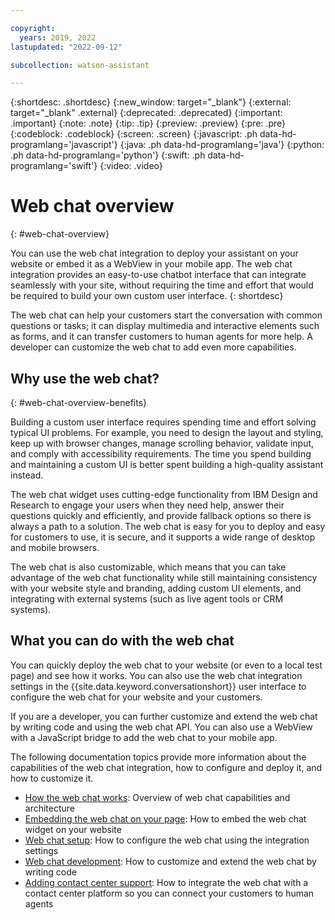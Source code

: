 ```yaml
---

copyright:
  years: 2019, 2022
lastupdated: "2022-09-12"

subcollection: watson-assistant

---
```


{:shortdesc: .shortdesc}
{:new_window: target="_blank"}
{:external: target="_blank" .external}
{:deprecated: .deprecated}
{:important: .important}
{:note: .note}
{:tip: .tip}
{:preview: .preview}
{:pre: .pre}
{:codeblock: .codeblock}
{:screen: .screen}
{:javascript: .ph data-hd-programlang='javascript'}
{:java: .ph data-hd-programlang='java'}
{:python: .ph data-hd-programlang='python'}
{:swift: .ph data-hd-programlang='swift'}
{:video: .video}



# Web chat overview
{: #web-chat-overview}

You can use the web chat integration to deploy your assistant on your website or embed it as a WebView in your mobile app. The web chat integration provides an easy-to-use chatbot interface that can integrate seamlessly with your site, without requiring the time and effort that would be required to build your own custom user interface.
{: shortdesc}

The web chat can help your customers start the conversation with common questions or tasks; it can display multimedia and interactive elements such as forms, and it can transfer customers to human agents for more help. A developer can customize the web chat to add even more capabilities.

## Why use the web chat?
{: #web-chat-overview-benefits}

Building a custom user interface requires spending time and effort solving typical UI problems. For example, you need to design the layout and styling, keep up with browser changes, manage scrolling behavior, validate input, and comply with accessibility requirements. The time you spend building and maintaining a custom UI is better spent building a high-quality assistant instead.

The web chat widget uses cutting-edge functionality from IBM Design and Research to engage your users when they need help, answer their questions quickly and efficiently, and provide fallback options so there is always a path to a solution. The web chat is easy for you to deploy and easy for customers to use, it is secure, and it supports a wide range of desktop and mobile browsers.

The web chat is also customizable, which means that you can take advantage of the web chat functionality while still maintaining consistency with your website style and branding, adding custom UI elements, and integrating with external systems (such as live agent tools or CRM systems).

## What you can do with the web chat

You can quickly deploy the web chat to your website (or even to a local test page) and see how it works. You can also use the web chat integration settings in the {{site.data.keyword.conversationshort}} user interface to configure the web chat for your website and your customers.

If you are a developer, you can further customize and extend the web chat by writing code and using the web chat API. You can also use a WebView with a JavaScript bridge to add the web chat to your mobile app.

The following documentation topics provide more information about the capabilities of the web chat integration, how to configure and deploy it, and how to customize it.

- [How the web chat works](/docs/watson-assistant?topic=watson-assistant-web-chat-architecture): Overview of web chat capabilities and architecture
- [Embedding the web chat on your page](/docs/watson-assistant?topic=watson-assistant-deploy-web-chat): How to embed the web chat widget on your website
- [Web chat setup](/docs/watson-assistant?topic=watson-assistant-web-chat-config): How to configure the web chat using the integration settings
- [Web chat development](/docs/watson-assistant?topic=watson-assistant-web-chat-config): How to customize and extend the web chat by writing code
- [Adding contact center support](/docs/watson-assistant?topic=watson-assistant-deploy-web-chat-haa): How to integrate the web chat with a contact center platform so you can connect your customers to human agents

